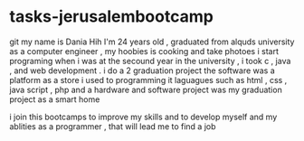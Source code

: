 # tasks-jerusalembootcamp
git 
 my name is Dania Hih I'm 24 years old , graduated from alquds university as a computer engineer , my hoobies is cooking and take photoes 
  i start programing when i was at the secound year in the university , i took c , java , and web development .
  i do a 2 graduation project the software was a platform  as a store i used to programming it laguagues such as  html , css , java script , php 
  and a hardware and software project was my graduation project as a smart home 
  
  i join this bootcamps to improve my skills and to develop myself and my ablities as a programmer , that will lead  me to find a job 
  
